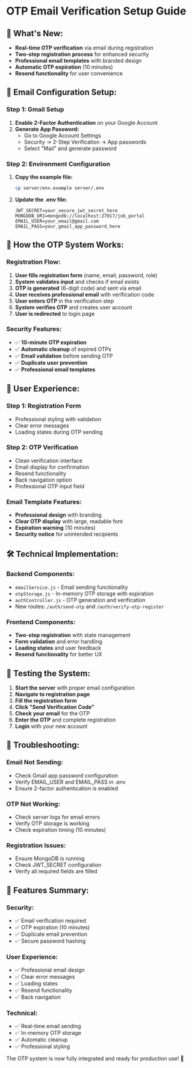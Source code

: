 # OTP Email Verification Setup Guide

## 🎯 **What's New:**
- **Real-time OTP verification** via email during registration
- **Two-step registration process** for enhanced security
- **Professional email templates** with branded design
- **Automatic OTP expiration** (10 minutes)
- **Resend functionality** for user convenience

## 📧 **Email Configuration Setup:**

### **Step 1: Gmail Setup**
1. **Enable 2-Factor Authentication** on your Google Account
2. **Generate App Password:**
   - Go to Google Account Settings
   - Security → 2-Step Verification → App passwords
   - Select "Mail" and generate password

### **Step 2: Environment Configuration**
1. **Copy the example file:**
   ```bash
   cp server/env.example server/.env
   ```

2. **Update the .env file:**
   ```env
   JWT_SECRET=your_secure_jwt_secret_here
   MONGODB_URI=mongodb://localhost:27017/job_portal
   EMAIL_USER=your_email@gmail.com
   EMAIL_PASS=your_gmail_app_password_here
   ```

## 🔄 **How the OTP System Works:**

### **Registration Flow:**
1. **User fills registration form** (name, email, password, role)
2. **System validates input** and checks if email exists
3. **OTP is generated** (6-digit code) and sent via email
4. **User receives professional email** with verification code
5. **User enters OTP** in the verification step
6. **System verifies OTP** and creates user account
7. **User is redirected** to login page

### **Security Features:**
- ✅ **10-minute OTP expiration**
- ✅ **Automatic cleanup** of expired OTPs
- ✅ **Email validation** before sending OTP
- ✅ **Duplicate user prevention**
- ✅ **Professional email templates**

## 🎨 **User Experience:**

### **Step 1: Registration Form**
- Professional styling with validation
- Clear error messages
- Loading states during OTP sending

### **Step 2: OTP Verification**
- Clean verification interface
- Email display for confirmation
- Resend functionality
- Back navigation option
- Professional OTP input field

### **Email Template Features:**
- **Professional design** with branding
- **Clear OTP display** with large, readable font
- **Expiration warning** (10 minutes)
- **Security notice** for unintended recipients

## 🛠 **Technical Implementation:**

### **Backend Components:**
- `emailService.js` - Email sending functionality
- `otpStorage.js` - In-memory OTP storage with expiration
- `authController.js` - OTP generation and verification
- New routes: `/auth/send-otp` and `/auth/verify-otp-register`

### **Frontend Components:**
- **Two-step registration** with state management
- **Form validation** and error handling
- **Loading states** and user feedback
- **Resend functionality** for better UX

## 🚀 **Testing the System:**

1. **Start the server** with proper email configuration
2. **Navigate to registration page**
3. **Fill the registration form**
4. **Click "Send Verification Code"**
5. **Check your email** for the OTP
6. **Enter the OTP** and complete registration
7. **Login** with your new account

## 🔧 **Troubleshooting:**

### **Email Not Sending:**
- Check Gmail app password configuration
- Verify EMAIL_USER and EMAIL_PASS in .env
- Ensure 2-factor authentication is enabled

### **OTP Not Working:**
- Check server logs for email errors
- Verify OTP storage is working
- Check expiration timing (10 minutes)

### **Registration Issues:**
- Ensure MongoDB is running
- Check JWT_SECRET configuration
- Verify all required fields are filled

## 📱 **Features Summary:**

### **Security:**
- ✅ Email verification required
- ✅ OTP expiration (10 minutes)
- ✅ Duplicate email prevention
- ✅ Secure password hashing

### **User Experience:**
- ✅ Professional email design
- ✅ Clear error messages
- ✅ Loading states
- ✅ Resend functionality
- ✅ Back navigation

### **Technical:**
- ✅ Real-time email sending
- ✅ In-memory OTP storage
- ✅ Automatic cleanup
- ✅ Professional styling

The OTP system is now fully integrated and ready for production use! 🎉 